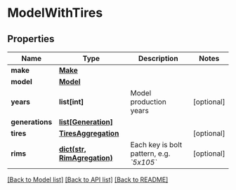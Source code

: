 # ModelWithTires

## Properties
Name | Type | Description | Notes
------------ | ------------- | ------------- | -------------
**make** | [**Make**](Make.md) |  | 
**model** | [**Model**](Model.md) |  | 
**years** | **list[int]** | Model production years | [optional] 
**generations** | [**list[Generation]**](Generation.md) |  | 
**tires** | [**TiresAggregation**](TiresAggregation.md) |  | [optional] 
**rims** | [**dict(str, RimAgregation)**](RimAgregation.md) | Each key is bolt pattern, e.g. *&#x60;5x105&#x60;* | [optional] 

[[Back to Model list]](../README.md#documentation-for-models) [[Back to API list]](../README.md#documentation-for-api-endpoints) [[Back to README]](../README.md)


